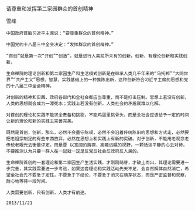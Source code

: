 请尊重和发挥第二家园群众的首创精神

雪峰


    中国政府首脑习近平主席说：“要尊重群众的首创精神。”

    中国党的十八届三中全会决定：“发挥群众的首创精神。”

    “首创”就是第一次“开创”“创造”，就是进行人类前所未有的创新。创新，有理论创新和实践创新。

    生命禅院的理论创新和第二家园生产和生活模式创新是在继承人类几千年来的“乌托邦”“大同世界”“共产主义”思想、智慧、实践基础上的一种推陈出新，这种创新符合习近平主席的思想和党的十八届三中全会精神。

    对创新的精神和实践，政府各部门和全社会都应当尊重，而不是打击压制。思想上若没有创新，人类的思想就会成为一潭死水；实践上若没有创新，人类社会的矛盾就难以化解。

    对首创的理论和实践不能求全责备和挑剔，不能鸡蛋里挑骨头，而是全社会应该给予一定的时间让新的理论和新的实践去完善完美。

    既然是首创，创新，那么，必然不会墨守陈规，必然不会沿着传统陈旧的思想和方式走，必然要把老祖宗制定的有些东西放弃，必然在思想上和实践上有新的突破。对于创新，不能用老观念老传统老眼光去衡量评定，而是要 以宽阔的胸襟，高瞻远瞩的视野，一颗恬淡平静的心去对待，不要推测认为只要一群人在一起就一定是反党反社会反政府反人民的。

    生命禅院首创的一套理论和第二家园生产生活实践，才刚刚萌芽，才破土而出，其理论需要进一步完善，其实践需要进一步考验，如果这套理论和实践活动先天不足，会自然解体自然消亡，希望全社会先不要急于定性，不要急于下结论，不要急于消灭在萌芽状态，而是严密监督和观察，耐心地等待一段时间。

    人类需要创新，只有创新，人类才有前途。

    2013/11/21



